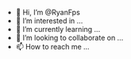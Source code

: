 - 👋 Hi, I’m @RyanFps
- 👀 I’m interested in ...
- 🌱 I’m currently learning ...
- 💞️ I’m looking to collaborate on ...
- 📫 How to reach me ...


